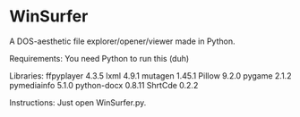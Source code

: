 # WinSurfer
A DOS-aesthetic file explorer/opener/viewer made in Python.

Requirements:
  You need Python to run this (duh)
  
  Libraries:
    ffpyplayer  4.3.5
    lxml        4.9.1
    mutagen     1.45.1
    Pillow      9.2.0
    pygame      2.1.2
    pymediainfo 5.1.0
    python-docx 0.8.11
    ShrtCde     0.2.2

Instructions:
  Just open WinSurfer.py.
